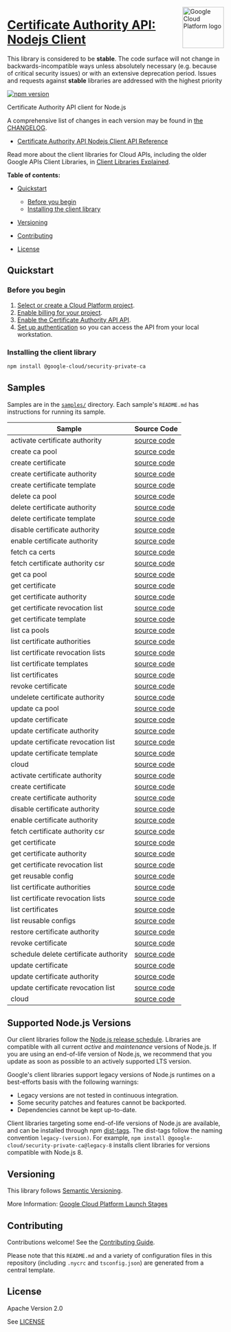 [//]: # "This README.md file is auto-generated, all changes to this file will be lost."
[//]: # "The comments you see below are used to generate those parts of the template in later states."
<img src="https://avatars2.githubusercontent.com/u/2810941?v=3&s=96" alt="Google Cloud Platform logo" title="Google Cloud Platform" align="right" height="96" width="96"/>

# [Certificate Authority API: Nodejs Client][homepage]

This library is considered to be **stable**. The code surface will not change in backwards-incompatible ways
unless absolutely necessary (e.g. because of critical security issues) or with
an extensive deprecation period. Issues and requests against **stable** libraries
are addressed with the highest priority

[![npm version](https://img.shields.io/npm/v/@google-cloud/security-private-ca.svg)](https://www.npmjs.org/package/@google-cloud/security-private-ca)

Certificate Authority API client for Node.js

[//]: # "partials.introduction"

A comprehensive list of changes in each version may be found in
[the CHANGELOG][homepage_changelog].

* [Certificate Authority API Nodejs Client API Reference](https://cloud.google.com/nodejs/docs/reference/privateca/latest)


Read more about the client libraries for Cloud APIs, including the older
Google APIs Client Libraries, in [Client Libraries Explained][explained].

[explained]: https://cloud.google.com/apis/docs/client-libraries-explained

**Table of contents:**

* [Quickstart](#quickstart)
  * [Before you begin](#before-you-begin)
  * [Installing the client library](#installing-the-client-library)

* [Versioning](#versioning)
* [Contributing](#contributing)
* [License](#license)

## Quickstart
### Before you begin

1.  [Select or create a Cloud Platform project][projects].
1.  [Enable billing for your project][billing].
1.  [Enable the Certificate Authority API API][enable_api].
1.  [Set up authentication][auth] so you can access the
    API from your local workstation.
### Installing the client library

```bash
npm install @google-cloud/security-private-ca
```

[//]: # "partials.body"

## Samples

Samples are in the [`samples/`][homepage_samples] directory. Each sample's `README.md` has instructions for running its sample.

| Sample                      | Source Code                       |
| --------------------------- | --------------------------------- |
| activate certificate authority | [source code](https://github.com/googleapis/google-cloud-node/blob/main/packages/google-cloud-security-privateca/samples/generated/v1/certificate_authority_service.activate_certificate_authority.js) |
| create ca pool | [source code](https://github.com/googleapis/google-cloud-node/blob/main/packages/google-cloud-security-privateca/samples/generated/v1/certificate_authority_service.create_ca_pool.js) |
| create certificate | [source code](https://github.com/googleapis/google-cloud-node/blob/main/packages/google-cloud-security-privateca/samples/generated/v1/certificate_authority_service.create_certificate.js) |
| create certificate authority | [source code](https://github.com/googleapis/google-cloud-node/blob/main/packages/google-cloud-security-privateca/samples/generated/v1/certificate_authority_service.create_certificate_authority.js) |
| create certificate template | [source code](https://github.com/googleapis/google-cloud-node/blob/main/packages/google-cloud-security-privateca/samples/generated/v1/certificate_authority_service.create_certificate_template.js) |
| delete ca pool | [source code](https://github.com/googleapis/google-cloud-node/blob/main/packages/google-cloud-security-privateca/samples/generated/v1/certificate_authority_service.delete_ca_pool.js) |
| delete certificate authority | [source code](https://github.com/googleapis/google-cloud-node/blob/main/packages/google-cloud-security-privateca/samples/generated/v1/certificate_authority_service.delete_certificate_authority.js) |
| delete certificate template | [source code](https://github.com/googleapis/google-cloud-node/blob/main/packages/google-cloud-security-privateca/samples/generated/v1/certificate_authority_service.delete_certificate_template.js) |
| disable certificate authority | [source code](https://github.com/googleapis/google-cloud-node/blob/main/packages/google-cloud-security-privateca/samples/generated/v1/certificate_authority_service.disable_certificate_authority.js) |
| enable certificate authority | [source code](https://github.com/googleapis/google-cloud-node/blob/main/packages/google-cloud-security-privateca/samples/generated/v1/certificate_authority_service.enable_certificate_authority.js) |
| fetch ca certs | [source code](https://github.com/googleapis/google-cloud-node/blob/main/packages/google-cloud-security-privateca/samples/generated/v1/certificate_authority_service.fetch_ca_certs.js) |
| fetch certificate authority csr | [source code](https://github.com/googleapis/google-cloud-node/blob/main/packages/google-cloud-security-privateca/samples/generated/v1/certificate_authority_service.fetch_certificate_authority_csr.js) |
| get ca pool | [source code](https://github.com/googleapis/google-cloud-node/blob/main/packages/google-cloud-security-privateca/samples/generated/v1/certificate_authority_service.get_ca_pool.js) |
| get certificate | [source code](https://github.com/googleapis/google-cloud-node/blob/main/packages/google-cloud-security-privateca/samples/generated/v1/certificate_authority_service.get_certificate.js) |
| get certificate authority | [source code](https://github.com/googleapis/google-cloud-node/blob/main/packages/google-cloud-security-privateca/samples/generated/v1/certificate_authority_service.get_certificate_authority.js) |
| get certificate revocation list | [source code](https://github.com/googleapis/google-cloud-node/blob/main/packages/google-cloud-security-privateca/samples/generated/v1/certificate_authority_service.get_certificate_revocation_list.js) |
| get certificate template | [source code](https://github.com/googleapis/google-cloud-node/blob/main/packages/google-cloud-security-privateca/samples/generated/v1/certificate_authority_service.get_certificate_template.js) |
| list ca pools | [source code](https://github.com/googleapis/google-cloud-node/blob/main/packages/google-cloud-security-privateca/samples/generated/v1/certificate_authority_service.list_ca_pools.js) |
| list certificate authorities | [source code](https://github.com/googleapis/google-cloud-node/blob/main/packages/google-cloud-security-privateca/samples/generated/v1/certificate_authority_service.list_certificate_authorities.js) |
| list certificate revocation lists | [source code](https://github.com/googleapis/google-cloud-node/blob/main/packages/google-cloud-security-privateca/samples/generated/v1/certificate_authority_service.list_certificate_revocation_lists.js) |
| list certificate templates | [source code](https://github.com/googleapis/google-cloud-node/blob/main/packages/google-cloud-security-privateca/samples/generated/v1/certificate_authority_service.list_certificate_templates.js) |
| list certificates | [source code](https://github.com/googleapis/google-cloud-node/blob/main/packages/google-cloud-security-privateca/samples/generated/v1/certificate_authority_service.list_certificates.js) |
| revoke certificate | [source code](https://github.com/googleapis/google-cloud-node/blob/main/packages/google-cloud-security-privateca/samples/generated/v1/certificate_authority_service.revoke_certificate.js) |
| undelete certificate authority | [source code](https://github.com/googleapis/google-cloud-node/blob/main/packages/google-cloud-security-privateca/samples/generated/v1/certificate_authority_service.undelete_certificate_authority.js) |
| update ca pool | [source code](https://github.com/googleapis/google-cloud-node/blob/main/packages/google-cloud-security-privateca/samples/generated/v1/certificate_authority_service.update_ca_pool.js) |
| update certificate | [source code](https://github.com/googleapis/google-cloud-node/blob/main/packages/google-cloud-security-privateca/samples/generated/v1/certificate_authority_service.update_certificate.js) |
| update certificate authority | [source code](https://github.com/googleapis/google-cloud-node/blob/main/packages/google-cloud-security-privateca/samples/generated/v1/certificate_authority_service.update_certificate_authority.js) |
| update certificate revocation list | [source code](https://github.com/googleapis/google-cloud-node/blob/main/packages/google-cloud-security-privateca/samples/generated/v1/certificate_authority_service.update_certificate_revocation_list.js) |
| update certificate template | [source code](https://github.com/googleapis/google-cloud-node/blob/main/packages/google-cloud-security-privateca/samples/generated/v1/certificate_authority_service.update_certificate_template.js) |
| cloud | [source code](https://github.com/googleapis/google-cloud-node/blob/main/packages/google-cloud-security-privateca/samples/generated/v1/snippet_metadata_google.cloud.security.privateca.v1.json) |
| activate certificate authority | [source code](https://github.com/googleapis/google-cloud-node/blob/main/packages/google-cloud-security-privateca/samples/generated/v1beta1/certificate_authority_service.activate_certificate_authority.js) |
| create certificate | [source code](https://github.com/googleapis/google-cloud-node/blob/main/packages/google-cloud-security-privateca/samples/generated/v1beta1/certificate_authority_service.create_certificate.js) |
| create certificate authority | [source code](https://github.com/googleapis/google-cloud-node/blob/main/packages/google-cloud-security-privateca/samples/generated/v1beta1/certificate_authority_service.create_certificate_authority.js) |
| disable certificate authority | [source code](https://github.com/googleapis/google-cloud-node/blob/main/packages/google-cloud-security-privateca/samples/generated/v1beta1/certificate_authority_service.disable_certificate_authority.js) |
| enable certificate authority | [source code](https://github.com/googleapis/google-cloud-node/blob/main/packages/google-cloud-security-privateca/samples/generated/v1beta1/certificate_authority_service.enable_certificate_authority.js) |
| fetch certificate authority csr | [source code](https://github.com/googleapis/google-cloud-node/blob/main/packages/google-cloud-security-privateca/samples/generated/v1beta1/certificate_authority_service.fetch_certificate_authority_csr.js) |
| get certificate | [source code](https://github.com/googleapis/google-cloud-node/blob/main/packages/google-cloud-security-privateca/samples/generated/v1beta1/certificate_authority_service.get_certificate.js) |
| get certificate authority | [source code](https://github.com/googleapis/google-cloud-node/blob/main/packages/google-cloud-security-privateca/samples/generated/v1beta1/certificate_authority_service.get_certificate_authority.js) |
| get certificate revocation list | [source code](https://github.com/googleapis/google-cloud-node/blob/main/packages/google-cloud-security-privateca/samples/generated/v1beta1/certificate_authority_service.get_certificate_revocation_list.js) |
| get reusable config | [source code](https://github.com/googleapis/google-cloud-node/blob/main/packages/google-cloud-security-privateca/samples/generated/v1beta1/certificate_authority_service.get_reusable_config.js) |
| list certificate authorities | [source code](https://github.com/googleapis/google-cloud-node/blob/main/packages/google-cloud-security-privateca/samples/generated/v1beta1/certificate_authority_service.list_certificate_authorities.js) |
| list certificate revocation lists | [source code](https://github.com/googleapis/google-cloud-node/blob/main/packages/google-cloud-security-privateca/samples/generated/v1beta1/certificate_authority_service.list_certificate_revocation_lists.js) |
| list certificates | [source code](https://github.com/googleapis/google-cloud-node/blob/main/packages/google-cloud-security-privateca/samples/generated/v1beta1/certificate_authority_service.list_certificates.js) |
| list reusable configs | [source code](https://github.com/googleapis/google-cloud-node/blob/main/packages/google-cloud-security-privateca/samples/generated/v1beta1/certificate_authority_service.list_reusable_configs.js) |
| restore certificate authority | [source code](https://github.com/googleapis/google-cloud-node/blob/main/packages/google-cloud-security-privateca/samples/generated/v1beta1/certificate_authority_service.restore_certificate_authority.js) |
| revoke certificate | [source code](https://github.com/googleapis/google-cloud-node/blob/main/packages/google-cloud-security-privateca/samples/generated/v1beta1/certificate_authority_service.revoke_certificate.js) |
| schedule delete certificate authority | [source code](https://github.com/googleapis/google-cloud-node/blob/main/packages/google-cloud-security-privateca/samples/generated/v1beta1/certificate_authority_service.schedule_delete_certificate_authority.js) |
| update certificate | [source code](https://github.com/googleapis/google-cloud-node/blob/main/packages/google-cloud-security-privateca/samples/generated/v1beta1/certificate_authority_service.update_certificate.js) |
| update certificate authority | [source code](https://github.com/googleapis/google-cloud-node/blob/main/packages/google-cloud-security-privateca/samples/generated/v1beta1/certificate_authority_service.update_certificate_authority.js) |
| update certificate revocation list | [source code](https://github.com/googleapis/google-cloud-node/blob/main/packages/google-cloud-security-privateca/samples/generated/v1beta1/certificate_authority_service.update_certificate_revocation_list.js) |
| cloud | [source code](https://github.com/googleapis/google-cloud-node/blob/main/packages/google-cloud-security-privateca/samples/generated/v1beta1/snippet_metadata_google.cloud.security.privateca.v1beta1.json) |


## Supported Node.js Versions

Our client libraries follow the [Node.js release schedule](https://github.com/nodejs/release#release-schedule).
Libraries are compatible with all current _active_ and _maintenance_ versions of
Node.js.
If you are using an end-of-life version of Node.js, we recommend that you update
as soon as possible to an actively supported LTS version.

Google's client libraries support legacy versions of Node.js runtimes on a
best-efforts basis with the following warnings:

* Legacy versions are not tested in continuous integration.
* Some security patches and features cannot be backported.
* Dependencies cannot be kept up-to-date.

Client libraries targeting some end-of-life versions of Node.js are available, and
can be installed through npm [dist-tags](https://docs.npmjs.com/cli/dist-tag).
The dist-tags follow the naming convention `legacy-(version)`.
For example, `npm install @google-cloud/security-private-ca@legacy-8` installs client libraries
for versions compatible with Node.js 8.

## Versioning

This library follows [Semantic Versioning](http://semver.org/).

More Information: [Google Cloud Platform Launch Stages][launch_stages]

[launch_stages]: https://cloud.google.com/terms/launch-stages

## Contributing

Contributions welcome! See the [Contributing Guide](https://github.com/googleapis/google-cloud-node/blob/main/packages/google-cloud-security-privateca/CONTRIBUTING.md).

Please note that this `README.md`
and a variety of configuration files in this repository (including `.nycrc` and `tsconfig.json`)
are generated from a central template.

## License

Apache Version 2.0

See [LICENSE](https://github.com/googleapis/google-cloud-node/blob/main/packages/google-cloud-security-privateca/LICENSE)

[shell_img]: https://gstatic.com/cloudssh/images/open-btn.png
[projects]: https://console.cloud.google.com/project
[billing]: https://support.google.com/cloud/answer/6293499#enable-billing
[enable_api]: https://console.cloud.google.com/flows/enableapi?apiid=privateca.googleapis.com
[auth]: https://cloud.google.com/docs/authentication/external/set-up-adc-local
[homepage_samples]: https://github.com/googleapis/google-cloud-node/blob/main/packages/google-cloud-security-privateca/samples
[homepage_changelog]: https://github.com/googleapis/google-cloud-node/blob/main/packages/google-cloud-security-privateca/CHANGELOG.md
[homepage]: https://github.com/googleapis/google-cloud-node/blob/main/packages/google-cloud-security-privateca
